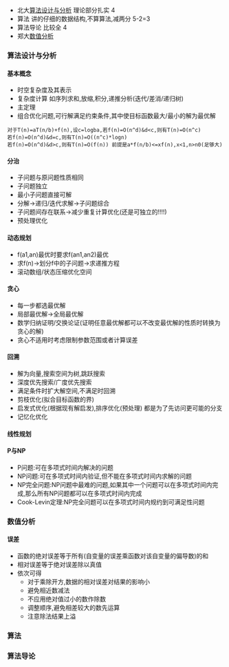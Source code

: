 - 北大[算法设计与分析](https://www.bilibili.com/video/BV1254y1r71T) 理论部分扎实 4
- 算法 讲的仔细的数据结构,不算算法,减两分 5-2=3
- 算法导论 比较全 4
- 郑大[数值分析](https://www.bilibili.com/video/BV19j421m7yF)


### 算法设计与分析

#### 基本概念

- 时空复杂度及其表示
- 复杂度计算 如序列求和,放缩,积分,递推分析(迭代/差消/递归树)
- 主定理
- 组合优化问题,可行解满足约束条件,其中使目标函数最大/最小的解为最优解

```
对于T(n)=aT(n/b)+f(n),设c=logba,若f(n)=O(n^d)&d<c,则有T(n)=O(n^c)
若f(n)=O(n^d)&d=c,则有T(n)=O((n^c)*logn)
若f(n)=O(n^d)&d>c,则有T(n)=O(f(n)) 前提是a*f(n/b)<=xf(n),x<1,n>n0(足够大)
```

#### 分治

- 子问题与原问题性质相同
- 子问题独立
- 最小子问题直接可解
- 分解->递归/迭代求解->子问题综合
- 子问题间存在联系->减少重复计算优化(还是可独立的!!!!)
- 预处理优化

#### 动态规划

- f(a1,an)最优时要求f(an1,an2)最优
- 求f(n)->划分f中的子问题->求递推方程
- 滚动数组/状态压缩优化空间

#### 贪心

- 每一步都选最优解
- 局部最优解->全局最优解
- 数学归纳证明/交换论证(证明任意最优解都可以不改变最优解的性质时转换为贪心的解)
- 贪心不适用时考虑限制参数范围或者计算误差

#### 回溯

- 解为向量,搜索空间为树,跳跃搜索
- 深度优先搜索/广度优先搜索
- 满足条件时扩大解空间,不满足时回溯
- 剪枝优化(拟合目标函数的界)
- 启发式优化(根据现有解启发),排序优化(预处理) 都是为了先访问更可能的分支
- 记忆化优化

#### 线性规划

#### P与NP

- P问题:可在多项式时间内解决的问题
- NP问题:可在多项式时间内验证,但不能在多项式时间内求解的问题
- NP完全问题:NP问题中最难的问题,如果其中一个问题可以在多项式时间内完成,那么所有NP问题都可以在多项式时间内完成
- Cook-Levin定理:NP完全问题可以在多项式时间内规约到可满足性问题

### 数值分析

#### 误差

- 函数的绝对误差等于所有(自变量的误差乘函数对该自变量的偏导数)的和
- 相对误差等于绝对误差除以真值
- 依次可得
  - 对于乘除开方,数据的相对误差对结果的影响小
  - 避免相近数减法
  - 不应用绝对值过小的数作除数
  - 调整顺序,避免相差较大的数先运算
  - 注意除法结果上溢

### 算法

### 算法导论